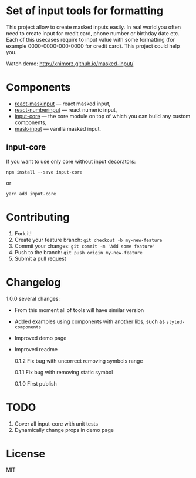 # Set of input tools for formatting

This project allow to create masked inputs easily.
In real world you often need to create input for credit card, phone number or birthday date etc.
Each of this usecases require to input value with some formatting (for example 0000-0000-000-0000 for credit card). This project could help you.

Watch demo: http://xnimorz.github.io/masked-input/

# Components

- [react-maskinput](https://github.com/xnimorz/masked-input#react-maskinput) — react masked input,
- [react-numberinput](https://github.com/xnimorz/masked-input#react-numberinput) — react numeric input,
- [input-core](https://github.com/xnimorz/masked-input#input-core) — the core module on top of which you can build any custom components,
- [mask-input](https://github.com/xnimorz/vanilla-masked-input) — vanilla masked input.

## input-core

If you want to use only core without input decorators:

```
npm install --save input-core
```

or

```
yarn add input-core
```

# Contributing

1.  Fork it!
2.  Create your feature branch: `git checkout -b my-new-feature`
3.  Commit your changes: `git commit -m 'Add some feature'`
4.  Push to the branch: `git push origin my-new-feature`
5.  Submit a pull request

# Changelog

1.0.0 several changes:

- From this moment all of tools will have similar version
- Added examples using components with another libs, such as `styled-components`
- Improved demo page
- Improved readme

  0.1.2 Fix bug with uncorrect removing symbols range

  0.1.1 Fix bug with removing static symbol

  0.1.0 First publish

# TODO

1.  Cover all input-core with unit tests
2.  Dynamically change props in demo page

# License

MIT
